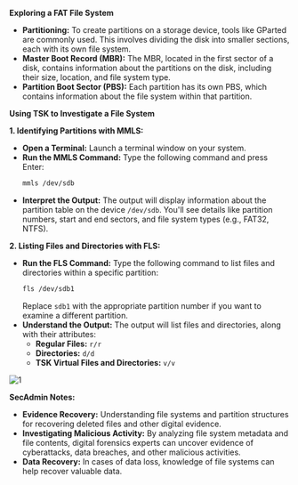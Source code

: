 
**Exploring a FAT File System**

* **Partitioning:** To create partitions on a storage device, tools like GParted are commonly used. This involves dividing the disk into smaller sections, each with its own file system.
* **Master Boot Record (MBR):** The MBR, located in the first sector of a disk, contains information about the partitions on the disk, including their size, location, and file system type.
* **Partition Boot Sector (PBS):** Each partition has its own PBS, which contains information about the file system within that partition.

**Using TSK to Investigate a File System**

**1. Identifying Partitions with MMLS:**
   * **Open a Terminal:** Launch a terminal window on your system.
   * **Run the MMLS Command:** Type the following command and press Enter:
     ```bash
     mmls /dev/sdb
     ```
   * **Interpret the Output:** The output will display information about the partition table on the device `/dev/sdb`. You'll see details like partition numbers, start and end sectors, and file system types (e.g., FAT32, NTFS).

**2. Listing Files and Directories with FLS:**
   * **Run the FLS Command:** Type the following command to list files and directories within a specific partition:
     ```bash
     fls /dev/sdb1
     ```
     Replace `sdb1` with the appropriate partition number if you want to examine a different partition.
   * **Understand the Output:** The output will list files and directories, along with their attributes:
     * **Regular Files:** `r/r`
     * **Directories:** `d/d`
     * **TSK Virtual Files and Directories:** `v/v`

![1](https://github.com/user-attachments/assets/9346e98c-5be2-49eb-9150-23a61e1d1dc2)

**SecAdmin Notes:**

* **Evidence Recovery:** Understanding file systems and partition structures for recovering deleted files and other digital evidence.
* **Investigating Malicious Activity:** By analyzing file system metadata and file contents, digital forensics experts can uncover evidence of cyberattacks, data breaches, and other malicious activities.
* **Data Recovery:** In cases of data loss, knowledge of file systems can help recover valuable data.

